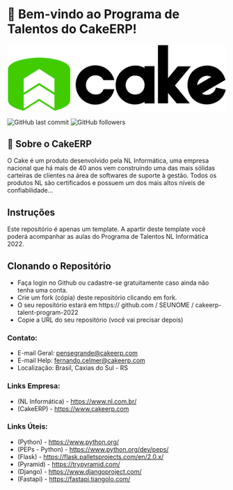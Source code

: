# 🧁 Bem-vindo ao Programa de Talentos do CakeERP!

<a href ="https://www.cakeerp.com" target="_blank"><img src="docs/logo-cakeerp.png"></a>

![GitHub last commit](https://img.shields.io/github/last-commit/CakeERP/cakeerp-talent-program-2022)
![GitHub followers](https://img.shields.io/github/followers/CakeERP?label=Cake%20ERP&style=social)
## 🚀  Sobre o CakeERP
O Cake é um produto desenvolvido pela NL Informática, uma empresa nacional que há mais de 40 anos vem construindo uma das mais sólidas carteiras de clientes na área de softwares de suporte à gestão. Todos os produtos NL são certificados e possuem um dos mais altos níveis de confiabilidade...
<br>

## Instruções

Este repositório é apenas um template. A apartir deste template você poderá acompanhar as aulas
do Programa de Talentos NL Informática 2022.

## Clonando o Repositório

- Faça login no Github ou cadastre-se gratuitamente caso ainda não tenha uma conta.
- Crie um fork (cópia) deste repositório clicando em fork.
- O seu repositório estará em https:// github.com / SEUNOME / cakeerp-talent-program-2022
- Copie a URL do seu repositório (você vai precisar depois)


### Contato:
- E-mail Geral: pensegrande@cakeerp.com
- E-mail Help: fernando.celmer@cakeerp.com
- Localização: Brasil, Caxias do Sul - RS</b>

### Links Empresa:
- (NL Informática) - https://www.nl.com.br/
- (CakeERP) - https://www.cakeerp.com

### Links Úteis:
- (Python) - https://www.python.org/
- (PEPs - Python) - https://www.python.org/dev/peps/
- (Flask) - https://flask.palletsprojects.com/en/2.0.x/
- (Pyramid) - https://trypyramid.com/
- (Django) - https://www.djangoproject.com/
- (Fastapi) - https://fastapi.tiangolo.com/
<p>
